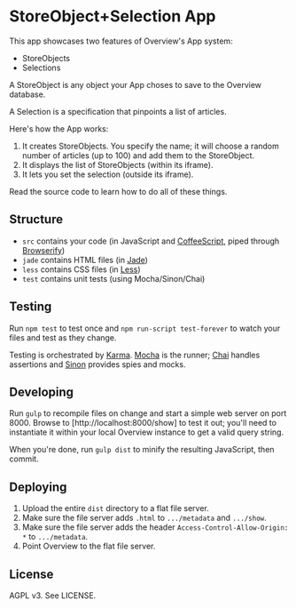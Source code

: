 StoreObject+Selection App
=========================

This app showcases two features of Overview's App system:

* StoreObjects
* Selections

A StoreObject is any object your App choses to save to the Overview database.

A Selection is a specification that pinpoints a list of articles.

Here's how the App works:

1. It creates StoreObjects. You specify the name; it will choose a random number
   of articles (up to 100) and add them to the StoreObject.
2. It displays the list of StoreObjects (within its iframe).
3. It lets you set the selection (outside its iframe).

Read the source code to learn how to do all of these things.

Structure
---------

* `src` contains your code (in JavaScript and
   [CoffeeScript](http://coffeescript.org/), piped through
   [Browserify](http://browserify.org/))
* `jade` contains HTML files (in [Jade](http://jade-lang.com/))
* `less` contains CSS files (in [Less](http://lesscss.org/))
* `test` contains unit tests (using Mocha/Sinon/Chai)

Testing
-------

Run `npm test` to test once and `npm run-script test-forever` to watch your
files and test as they change.

Testing is orchestrated by [Karma](http://karma-runner.github.io/).
[Mocha](http://visionmedia.github.io/mocha/) is the runner;
[Chai](http://chaijs.com/) handles assertions and
[Sinon](http://sinonjs.org/) provides spies and mocks.

Developing
----------

Run `gulp` to recompile files on change and start a simple web server on
port 8000. Browse to [http://localhost:8000/show] to test it out; you'll need
to instantiate it within your local Overview instance to get a valid query
string.

When you're done, run `gulp dist` to minify the resulting JavaScript, then
commit.

Deploying
---------

1. Upload the entire `dist` directory to a flat file server.
2. Make sure the file server adds `.html` to `.../metadata` and `.../show`.
3. Make sure the file server adds the header `Access-Control-Allow-Origin: *`
   to `.../metadata`.
4. Point Overview to the flat file server.

License
-------

AGPL v3. See LICENSE.
